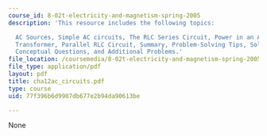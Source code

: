 ```yaml
---
course_id: 8-02t-electricity-and-magnetism-spring-2005
description: 'This resource includes the following topics:

  AC Sources, Simple AC circuits, The RLC Series Circuit, Power in an AC circuit,
  Transformer, Parallel RLC Circuit, Summary, Problem-Solving Tips, Solved Problems,
  Conceptual Questions, and Additional Problems.'
file_location: /coursemedia/8-02t-electricity-and-magnetism-spring-2005/77f396b6d9907db677e2b94da90613be_cha12ac_circuits.pdf
file_type: application/pdf
layout: pdf
title: cha12ac_circuits.pdf
type: course
uid: 77f396b6d9907db677e2b94da90613be

---
```

None